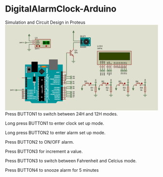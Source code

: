 # DigitalAlarmClock-Arduino
Simulation and Circuit Design in Proteus
![](demo/cct.png)
Press BUTTON1 to switch between 24H and 12H modes.

Long press BUTTON1 to enter clock set up mode.

Long press BUTTON2 to enter alarm set up mode.

Press BUTTON2 to ON/OFF alarm.

Press BUTTON3 for increment a value.

Press BUTTON3 to switch between Fahrenheit and Celcius mode.

Press BUTTON4 to snooze alarm for 5 minutes


